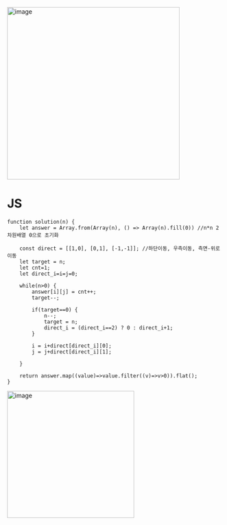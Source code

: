 <img width="402" alt="image" src="https://github.com/boboram/TIL/assets/14108487/848edf3e-4f1f-4669-b285-c89cae321339">

# JS
```
function solution(n) {
    let answer = Array.from(Array(n), () => Array(n).fill(0)) //n*n 2차원배열 0으로 초기화 

    const direct = [[1,0], [0,1], [-1,-1]]; //하단이동, 우측이동, 측면-위로 이동
    let target = n;
    let cnt=1;
    let direct_i=i=j=0;
    
    while(n>0) {
        answer[i][j] = cnt++;
        target--;
        
        if(target==0) {
            n--;
            target = n;
            direct_i = (direct_i==2) ? 0 : direct_i+1;
        }
        
        i = i+direct[direct_i][0];
        j = j+direct[direct_i][1];
        
    }
    
    return answer.map((value)=>value.filter((v)=>v>0)).flat();
}
```

<img width="296" alt="image" src="https://github.com/boboram/TIL/assets/14108487/14b51928-d238-4c26-b8e4-c934d7ef44b5">

